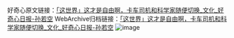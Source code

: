 好奇心原文链接：[「这世界」这才是自由啊，卡车司机和科学家随便切换_文化_好奇心日报-孙若空](https://www.qdaily.com/articles/2062.html)
WebArchive归档链接：[「这世界」这才是自由啊，卡车司机和科学家随便切换_文化_好奇心日报-孙若空](http://web.archive.org/web/20190623150810/https://www.qdaily.com/articles/2062.html)
![image](http://ww3.sinaimg.cn/large/007d5XDply1g3v4mhjdiij30u031ge81)